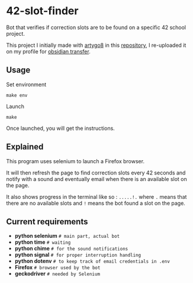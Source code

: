 # 42-slot-finder

Bot that verifies if correction slots are to be found on a specific 42 school project.

This project I initially made with [artygo8](https://github.com/artygo8) in this [repository](https://github.com/artygo8/FindSlots-42), I re-uploaded it on my profile for [obsidian transfer](https://github.com/artainmo/github_to_obsidian).

## Usage

  Set environment

  ```
  make env
  ```

  Launch

  ```
  make
  ```

  Once launched, you will get the instructions.

## Explained

This program uses selenium to launch a Firefox browser.

It will then refresh the page to find correction slots every 42 seconds and notify with a sound and eventually email when there is an available slot on the page.

It also shows progress in the terminal like so : `.....!.` where `.` means that there are no available slots and `!` means the bot found a slot on the page.

## Current requirements

 - **python selenium**      `# main part, actual bot`
 - **python time**          `# waiting`
 - **python chime**         `# for the sound notifications`
 - **python signal**        `# for proper interruption handling`
 - **python dotenv**        `# to keep track of email credentials in .env`
 - **Firefox**              `# browser used by the bot`
 - **geckodriver**          `# needed by Selenium`
